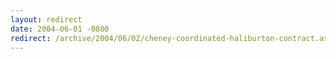 ```yaml
---
layout: redirect
date: 2004-06-01 -0800
redirect: /archive/2004/06/02/cheney-coordinated-haliburton-contract.aspx/
---
```

